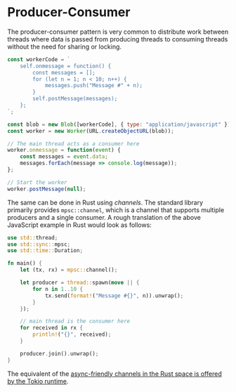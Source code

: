 # Producer-Consumer

The producer-consumer pattern is very common to distribute work between threads where data is passed from producing threads to consuming threads without the need for sharing or locking. 

```js
const workerCode = `
    self.onmessage = function() {
        const messages = [];
        for (let n = 1; n < 10; n++) {
            messages.push("Message #" + n);
        }
        self.postMessage(messages);
    };
`;

const blob = new Blob([workerCode], { type: "application/javascript" });
const worker = new Worker(URL.createObjectURL(blob));

// The main thread acts as a consumer here
worker.onmessage = function(event) {
    const messages = event.data;
    messages.forEach(message => console.log(message));
};

// Start the worker
worker.postMessage(null);

```

The same can be done in Rust using _channels_. The standard library primarily provides `mpsc::channel`, which is a channel that supports multiple producers and a single consumer. A rough translation of the above JavaScript example in Rust would look as follows:

```rust
use std::thread;
use std::sync::mpsc;
use std::time::Duration;

fn main() {
    let (tx, rx) = mpsc::channel();

    let producer = thread::spawn(move || {
        for n in 1..10 {
            tx.send(format!("Message #{}", n)).unwrap();
        }
    });

    // main thread is the consumer here
    for received in rx {
        println!("{}", received);
    }

    producer.join().unwrap();
}
```

The equivalent of the [async-friendly channels in the Rust space is offered by the Tokio runtime][tokio-channels].

  [tokio-channels]: https://tokio.rs/tokio/tutorial/channels
